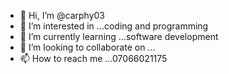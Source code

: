 - 👋 Hi, I’m @carphy03
- 👀 I’m interested in ...coding and programming
- 🌱 I’m currently learning ...software development
- 💞️ I’m looking to collaborate on ...
- 📫 How to reach me ...07066021175

<!---
carphy03/carphy03 is a ✨ special ✨ repository because its `README.md` (this file) appears on your GitHub profile.
You can click the Preview link to take a look at your changes.
--->
